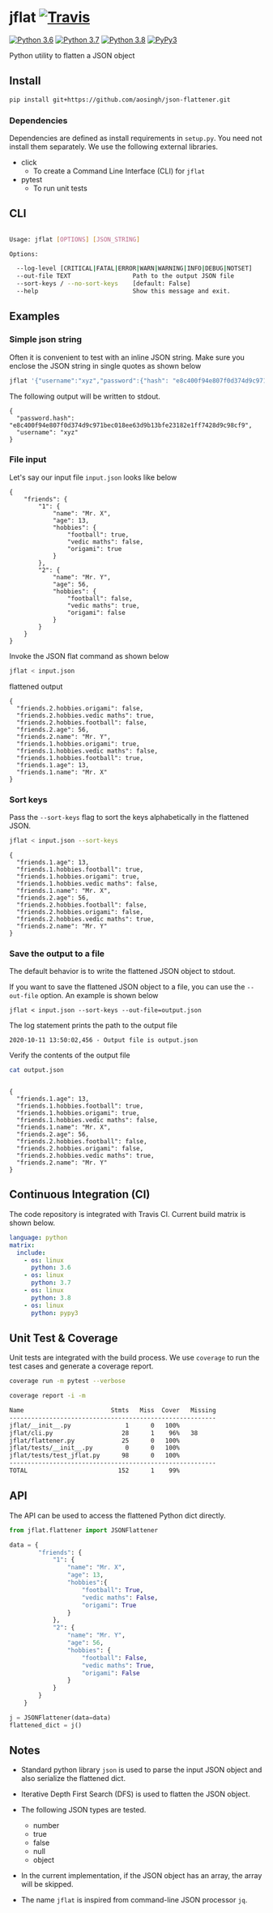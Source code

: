 
# jflat [![Travis](https://travis-ci.com/aosingh/json-flattener.svg?branch=main)](https://travis-ci.org/aosingh/json-flattener)
[![Python 3.6](https://img.shields.io/badge/python-3.6-blue.svg)]((https://www.python.org/downloads/release/python-370/)) [![Python 3.7](https://img.shields.io/badge/python-3.7-blue.svg)](https://www.python.org/downloads/release/python-370/) [![Python 3.8](https://img.shields.io/badge/python-3.8-blue.svg)](https://www.python.org/downloads/release/python-380/)
[![PyPy3](https://img.shields.io/badge/python-PyPy3-blue.svg)](https://www.pypy.org/index.html)

Python utility to flatten a JSON object

## Install

```bash
pip install git+https://github.com/aosingh/json-flattener.git
```

### Dependencies

Dependencies are defined as install requirements in `setup.py`. You need not install them separately.
We use the following external libraries.

- click
    - To create a Command Line Interface (CLI) for `jflat`
- pytest
    - To run unit tests


## CLI

```bash

Usage: jflat [OPTIONS] [JSON_STRING]

Options:

  --log-level [CRITICAL|FATAL|ERROR|WARN|WARNING|INFO|DEBUG|NOTSET]
  --out-file TEXT                 Path to the output JSON file
  --sort-keys / --no-sort-keys    [default: False]
  --help                          Show this message and exit.

```

## Examples

### Simple json string

Often it is convenient to test with an inline JSON string. Make sure you enclose the 
JSON string in single quotes as shown below

```bash
jflat '{"username":"xyz","password":{"hash": "e8c400f94e807f0d374d9c971bec018ee63d9b13bfe23182e1ff7428d9c98cf9"}}'

```

The following output will be written to stdout.

```json5
{
  "password.hash": "e8c400f94e807f0d374d9c971bec018ee63d9b13bfe23182e1ff7428d9c98cf9",
  "username": "xyz"
}
```

### File input 

Let's say our input file `input.json` looks like below

```json5
{
    "friends": {
        "1": {
            "name": "Mr. X",
            "age": 13,
            "hobbies": {
                "football": true,
                "vedic maths": false,
                "origami": true
            }
        },
        "2": {
            "name": "Mr. Y",
            "age": 56,
            "hobbies": {
                "football": false,
                "vedic maths": true,
                "origami": false
            }
        }
    }
}

```

Invoke the JSON flat command as shown below

```bash
jflat < input.json
```
flattened output

```json5
{
  "friends.2.hobbies.origami": false,
  "friends.2.hobbies.vedic maths": true,
  "friends.2.hobbies.football": false,
  "friends.2.age": 56,
  "friends.2.name": "Mr. Y",
  "friends.1.hobbies.origami": true,
  "friends.1.hobbies.vedic maths": false,
  "friends.1.hobbies.football": true,
  "friends.1.age": 13,
  "friends.1.name": "Mr. X"
}
```

### Sort keys

Pass the `--sort-keys` flag to sort the keys alphabetically in the flattened JSON.

```bash
jflat < input.json --sort-keys
```
```json5
{
  "friends.1.age": 13,
  "friends.1.hobbies.football": true,
  "friends.1.hobbies.origami": true,
  "friends.1.hobbies.vedic maths": false,
  "friends.1.name": "Mr. X",
  "friends.2.age": 56,
  "friends.2.hobbies.football": false,
  "friends.2.hobbies.origami": false,
  "friends.2.hobbies.vedic maths": true,
  "friends.2.name": "Mr. Y"
}

```

### Save the output to a file

The default behavior is to write the flattened JSON object to stdout. 

If you want to save the flattened JSON object to a file, you can use the `--out-file` option. An example
is shown below

```bash5
jflat < input.json --sort-keys --out-file=output.json
```

The log statement prints the path to the output file

```text
2020-10-11 13:50:02,456 - Output file is output.json
```

Verify the contents of the output file

```bash
cat output.json
```

```json5

{
  "friends.1.age": 13,
  "friends.1.hobbies.football": true,
  "friends.1.hobbies.origami": true,
  "friends.1.hobbies.vedic maths": false,
  "friends.1.name": "Mr. X",
  "friends.2.age": 56,
  "friends.2.hobbies.football": false,
  "friends.2.hobbies.origami": false,
  "friends.2.hobbies.vedic maths": true,
  "friends.2.name": "Mr. Y"
}
```

## Continuous Integration (CI)

The code repository is integrated with Travis CI. Current build matrix is shown below.

```yaml
language: python
matrix:
  include:
    - os: linux
      python: 3.6
    - os: linux
      python: 3.7
    - os: linux
      python: 3.8
    - os: linux
      python: pypy3
```

## Unit Test & Coverage

Unit tests are integrated with the build process. 
We use `coverage` to run the test cases and generate a coverage report.


```bash
coverage run -m pytest --verbose
```

```bash
coverage report -i -m

Name                        Stmts   Miss  Cover   Missing
---------------------------------------------------------
jflat/__init__.py               1      0   100%
jflat/cli.py                   28      1    96%   38
jflat/flattener.py             25      0   100%
jflat/tests/__init__.py         0      0   100%
jflat/tests/test_jflat.py      98      0   100%
---------------------------------------------------------
TOTAL                         152      1    99%

```

## API

The API can be used to access the flattened Python dict directly. 

```python
from jflat.flattener import JSONFlattener

data = {
        "friends": {
            "1": {
                "name": "Mr. X",
                "age": 13,
                "hobbies":{
                    "football": True,
                    "vedic maths": False,
                    "origami": True
                }
            },
            "2": {
                "name": "Mr. Y",
                "age": 56,
                "hobbies": {
                    "football": False,
                    "vedic maths": True,
                    "origami": False
                }
            }
        }
    }

j = JSONFlattener(data=data)
flattened_dict = j()

```


## Notes

- Standard python library `json` is used to parse the input JSON object and also
serialize the flattened dict.

- Iterative Depth First Search (DFS) is used to flatten the JSON object.
 
- The following JSON types are tested.
    - number
    - true
    - false
    - null
    - object
    
- In the current implementation, if the JSON object has an array, the array will be skipped.

- The name `jflat` is inspired from command-line JSON processor `jq`. 

